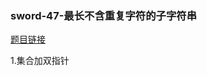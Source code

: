 ### sword-47-最长不含重复字符的子字符串

[题目链接](https://leetcode-cn.com/problems/zui-chang-bu-han-zhong-fu-zi-fu-de-zi-zi-fu-chuan-lcof/)

1.集合加双指针